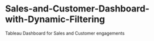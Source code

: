 # Sales-and-Customer-Dashboard-with-Dynamic-Filtering
Tableau Dashboard for Sales and Customer engagements 
